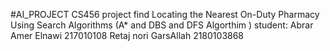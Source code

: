 #AI_PROJECT
CS456 project
find Locating the Nearest On-Duty Pharmacy Using Search Algorithms (A* and DBS and DFS Algorthim )
student:
Abrar Amer Elnawi  217010108
Retaj nori GarsAllah   2180103868
